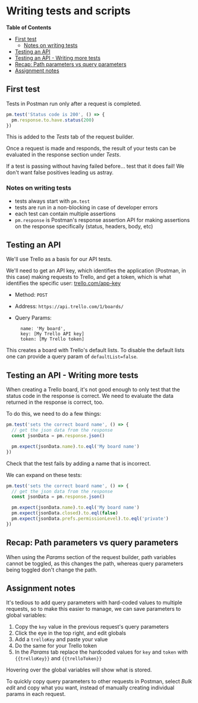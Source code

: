 # Writing tests and scripts

<!-- START doctoc generated TOC please keep comment here to allow auto update -->
<!-- DON'T EDIT THIS SECTION, INSTEAD RE-RUN doctoc TO UPDATE -->
**Table of Contents**

- [First test](#first-test)
  - [Notes on writing tests](#notes-on-writing-tests)
- [Testing an API](#testing-an-api)
- [Testing an API - Writing more tests](#testing-an-api---writing-more-tests)
- [Recap: Path parameters vs query parameters](#recap-path-parameters-vs-query-parameters)
- [Assignment notes](#assignment-notes)

<!-- END doctoc generated TOC please keep comment here to allow auto update -->

## First test

Tests in Postman run only after a request is completed.

```javascript
pm.test('Status code is 200', () => {
  pm.response.to.have.status(200)
})
```

This is added to the _Tests_ tab of the request builder.

Once a request is made and responds, the result of your tests can be evaluated
in the response section under _Tests_.

If a test is passing without having failed before... test that it does fail! We
don't want false positives leading us astray.

### Notes on writing tests

- tests always start with `pm.test`
- tests are run in a non-blocking in case of developer errors
- each test can contain multiple assertions
- `pm.response` is Postman's response assertion API for making assertions on the
    response specifically (status, headers, body, etc)

## Testing an API

We'll use Trello as a basis for our API tests.

We'll need to get an API key, which identifies the application (Postman, in this
case) making requests to Trello, and get a token, which is what identifies the
specific user: [trello.com/app-key](https://trello.com/app-key)

- Method: `POST`
- Address: `https://api.trello.com/1/boards/`
- Query Params:

    ```
      name: 'My board',
      key: [My Trello API key]
      token: [My Trello token]
    ```

This creates a board with Trello's default lists. To disable the default lists
one can provide a query param of `defaultList=false`.

## Testing an API - Writing more tests

When creating a Trello board, it's not good enough to only test that the status
code in the response is correct. We need to evaluate the data returned in the
response is correct, too.

To do this, we need to do a few things:

```javascript
pm.test('sets the correct board name', () => {
  // get the json data from the response
  const jsonData = pm.response.json()

  pm.expect(jsonData.name).to.eql('My board name')
})
```

Check that the test fails by adding a name that is incorrect.

We can expand on these tests:

```javascript
pm.test('sets the correct board name', () => {
  // get the json data from the response
  const jsonData = pm.response.json()

  pm.expect(jsonData.name).to.eql('My board name')
  pm.expect(jsonData.closed).to.eql(false)
  pm.expect(jsonData.prefs.permissionLevel).to.eql('private')
})
```

## Recap: Path parameters vs query parameters

When using the _Params_ section of the request builder, path variables cannot be
toggled, as this changes the path, whereas query parameters being toggled don't
change the path.

## Assignment notes

It's tedious to add query parameters with hard-coded values to multiple
requests, so to make this easier to manage, we can save parameters to global
variables:

1. Copy the `key` value in the previous request's query parameters
2. Click the eye in the top right, and edit globals
3. Add a `trelloKey` and paste your value
4. Do the same for your Trello token
5. In the _Params_ tab replace the hardcoded values for `key` and `token` with
   `{{trelloKey}}` and `{{trelloToken}}`

Hovering over the global variables will show what is stored.

To quickly copy query parameters to other requests in Postman, select _Bulk
edit_ and copy what you want, instead of manually creating individual params in
each request.
